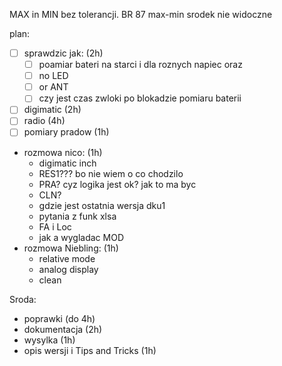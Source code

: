 

MAX in MIN bez tolerancji. BR 87
max-min srodek nie widoczne


plan:
- [ ] sprawdzic jak: (2h)
	- [ ] poamiar bateri na starci i dla roznych napiec oraz
	- [ ] no LED
	- [ ] or ANT
	- [ ] czy jest czas zwloki po blokadzie pomiaru baterii
- [ ] digimatic (2h)
- [ ] radio (4h)
- [ ] pomiary pradow (1h)
- rozmowa nico: (1h)
	- digimatic inch
	- RES1??? bo nie wiem o co chodzilo
	- PRA? cyz logika jest ok? jak to ma byc
	- CLN?
	- gdzie jest ostatnia wersja dku1
	- pytania z funk xlsa
	- FA i Loc
	- jak a wygladac MOD
- rozmowa Niebling: (1h)
	- relative mode
	- analog display
	- clean


Sroda:
- poprawki (do 4h)
- dokumentacja (2h)
- wysylka (1h)
- opis wersji i Tips and Tricks (1h)